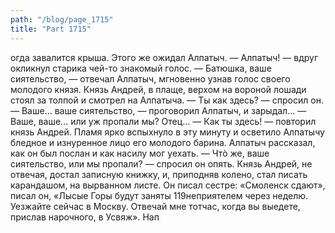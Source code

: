 ```yaml
---
path: "/blog/page_1715"
title: "Part 1715"
---
```


огда завалится крыша. Этого же ожидал Алпатыч.
— Алпатыч! — вдруг окликнул старика чей-то знакомый голос.
— Батюшка, ваше сиятельство, — отвечал Алпатыч, мгновенно узнав голос своего молодого князя.
Князь Андрей, в плаще, верхом на вороной лошади стоял за толпой и смотрел на Алпатыча.
— Ты как здесь? — спросил он.
— Ваше... ваше сиятельство, — проговорил Алпатыч, и зарыдал... — Ваше, ваше... или уж пропали мы? Отец...
— Как ты здесь! — повторил князь Андрей.
Пламя ярко вспыхнуло в эту минуту и осветило Алпатычу бледное и изнуренное лицо его молодого барина. Алпатыч рассказал, как он был послан и как насилу мог уехать.
— Чтò же, ваше сиятельство, или мы пропали? — спросил он опять.
Князь Андрей, не отвечая, достал записную книжку, и, приподняв колено, стал писать карандашом, на вырванном листе. Он писал сестре:
«Смоленск сдают», писал он, «Лысые Горы будут заняты 119неприятелем через неделю. Уезжайте сейчас в Москву. Отвечай мне тотчас, когда вы выедете, прислав нарочного, в Усвяж».
Нап
